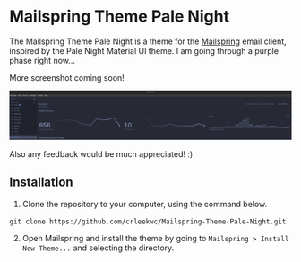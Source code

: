 # Mailspring Theme Pale Night

The Mailspring Theme Pale Night is a theme for the [Mailspring](http://www.getmailspring.com/) email client, inspired by the Pale Night Material UI theme. I am going through a purple phase right now...

More screenshot coming soon!

<img src="https://raw.githubusercontent.com/crleekwc/Mailspring-Theme-Pale-Night/master/screenshot/mailspring-theme-pale-night.png" />

Also any feedback would be much appreciated! :)

## Installation
1. Clone the repository to your computer, using the command below.
```
git clone https://github.com/crleekwc/Mailspring-Theme-Pale-Night.git
```

2. Open Mailspring  and install the theme by going to `Mailspring > Install New Theme...`
   and selecting the directory.
   
